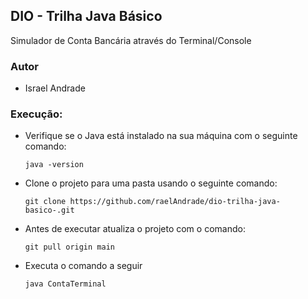 ## DIO - Trilha Java Básico

Simulador de Conta Bancária através do Terminal/Console

### Autor
- Israel Andrade

### Execução:

- Verifique se o Java está instalado na sua máquina com o seguinte comando:
    ```
    java -version
    ```
- Clone o projeto para uma pasta usando o seguinte comando:
    ```
    git clone https://github.com/raelAndrade/dio-trilha-java-basico-.git
    ```

- Antes de executar atualiza o projeto com o comando:
    ```
    git pull origin main
    ```

- Executa o comando a seguir
    ```
    java ContaTerminal
    ```
